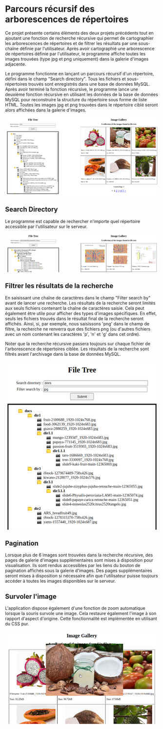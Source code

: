 # Parcours récursif des arborescences de répertoires

Ce projet présente certains éléments des deux projets précédents tout en ajoutant une fonction de recherche récursive qui permet de cartographier les arborescences de répertoires et de filtrer les résultats par une sous-chaîne définie par l'utilisateur. Après avoir cartographié une arborescence de répertoires définie par l'utilisateur, le programme affiche toutes les images trouvées (type jpg et png uniquement) dans la galerie d'images adjacente.

Le programme fonctionne en lançant un parcours récursif d'un répertoire, défini dans le champ "Search directory". Tous les fichiers et sous-répertoires trouvés sont enregistrés dans une base de données MySQL. Après avoir terminé la fonction récursive, le programme lance une deuxième fonction récursive en utilisant les données de la base de données MySQL pour reconstruire la structure du répertoire sous forme de liste HTML. Toutes les images jpg et png trouvées dans le répertoire ciblé seront alors affichées dans la galerie d'images.

<p align="center">
  <img src="https://github.com/GonzoDMX/Langages_Web/blob/main/TP_3_Recursive_Search/assets/app_overview.png">
</p>

## Search Directory

Le programme est capable de rechercher n'importe quel répertoire accessible par l'utilisateur sur le serveur.

<p align="center">
  <img src="https://github.com/GonzoDMX/Langages_Web/blob/main/TP_3_Recursive_Search/assets/other_dirs.png">
</p>

## Filtrer les résultats de la recherche

En saisissant une chaîne de caractères dans le champ "Filter search by" avant de lancer une recherche. Les résultats de la recherche seront limités aux seuls fichiers contenant la chaîne de caractères saisie. Cela peut également être utile pour afficher des types d'images spécifiques. En effet, seuls les fichiers trouvés dans le résultat final de la recherche seront affichés. Ainsi, si, par exemple, nous saisissons 'png' dans le champ de filtre, la recherche ne renverra que des fichiers png (ou d'autres fichiers avec un nom contenant les caractères 'p', 'n' et 'g' dans cet ordre).

Noter que la recherche récursive passera toujours sur chaque fichier de l'arborescence de répertoires ciblée. Les résultats de la recherche sont filtrés avant l'archivage dans la base de données MySQL.

<p align="center">
  <img src="https://github.com/GonzoDMX/Langages_Web/blob/main/TP_3_Recursive_Search/assets/search_filter.png">
</p>

## Pagination

Lorsque plus de 6 images sont trouvées dans la recherche récursive, des pages de galerie d'images supplémentaires sont mises à disposition pour visualisation. Ils sont rendus accessibles par les liens du bouton de pagination affichés sous la galerie d'images. Des pages supplémentaires seront mises à disposition si nécessaire afin que l'utilisateur puisse toujours accéder à toutes les images disponibles sur le serveur.

## Survoler l'image

L'application dispose également d'une fonction de zoom automatique lorsque la souris survole une image. Cela restaure également l'image à son rapport d'aspect d'origine. Cette fonctionnalité est implémentée en utilisant du CSS pur.

<p align="center">
  <img src="https://github.com/GonzoDMX/Langages_Web/blob/main/TP_3_Recursive_Search/assets/image_hover.png">
</p>


